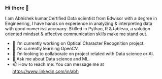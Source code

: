 ### Hi there 👋

I am Abhishek kumar,Certified Data scientist from Edwisor with a degree in Engineering, I have hands on experience in analyzing & interpreting data with good numerical accuracy. Skilled in Python, R & tableau, a solution oriented mindset & effective communication skills make me stand out.

- 🔭 I’m currently working on Optical Character Recognition project.
- 🌱 I’m currently learning OpenCV.
- 👯 I’m looking to collaborate on project related with Data science or AI.
- 💬 Ask me about Data science and ML.
- 📫 How to reach me: You can message me at https://www.linkedin.com/in/abh


